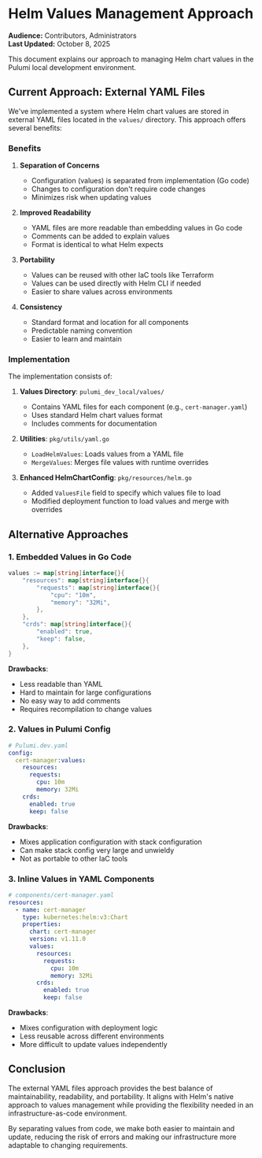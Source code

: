 # Helm Values Management Approach

**Audience:** Contributors, Administrators  
**Last Updated:** October 8, 2025

This document explains our approach to managing Helm chart values in the Pulumi local development environment.

## Current Approach: External YAML Files

We've implemented a system where Helm chart values are stored in external YAML files located in the `values/` directory. This approach offers several benefits:

### Benefits

1. **Separation of Concerns**
   - Configuration (values) is separated from implementation (Go code)
   - Changes to configuration don't require code changes
   - Minimizes risk when updating values

2. **Improved Readability**
   - YAML files are more readable than embedding values in Go code
   - Comments can be added to explain values
   - Format is identical to what Helm expects

3. **Portability**
   - Values can be reused with other IaC tools like Terraform
   - Values can be used directly with Helm CLI if needed
   - Easier to share values across environments

4. **Consistency**
   - Standard format and location for all components
   - Predictable naming convention
   - Easier to learn and maintain

### Implementation

The implementation consists of:

1. **Values Directory**: `pulumi_dev_local/values/`
   - Contains YAML files for each component (e.g., `cert-manager.yaml`)
   - Uses standard Helm chart values format
   - Includes comments for documentation

2. **Utilities**: `pkg/utils/yaml.go`
   - `LoadHelmValues`: Loads values from a YAML file
   - `MergeValues`: Merges file values with runtime overrides

3. **Enhanced HelmChartConfig**: `pkg/resources/helm.go`
   - Added `ValuesFile` field to specify which values file to load
   - Modified deployment function to load values and merge with overrides

## Alternative Approaches

### 1. Embedded Values in Go Code

```go
values := map[string]interface{}{
    "resources": map[string]interface{}{
        "requests": map[string]interface{}{
            "cpu": "10m",
            "memory": "32Mi",
        },
    },
    "crds": map[string]interface{}{
        "enabled": true,
        "keep": false,
    },
}
```

**Drawbacks**:

- Less readable than YAML
- Hard to maintain for large configurations
- No easy way to add comments
- Requires recompilation to change values

### 2. Values in Pulumi Config

```yaml
# Pulumi.dev.yaml
config:
  cert-manager:values:
    resources:
      requests:
        cpu: 10m
        memory: 32Mi
    crds:
      enabled: true
      keep: false
```

**Drawbacks**:

- Mixes application configuration with stack configuration
- Can make stack config very large and unwieldy
- Not as portable to other IaC tools

### 3. Inline Values in YAML Components

```yaml
# components/cert-manager.yaml
resources:
  - name: cert-manager
    type: kubernetes:helm:v3:Chart
    properties:
      chart: cert-manager
      version: v1.11.0
      values:
        resources:
          requests:
            cpu: 10m
            memory: 32Mi
        crds:
          enabled: true
          keep: false
```

**Drawbacks**:

- Mixes configuration with deployment logic
- Less reusable across different environments
- More difficult to update values independently

## Conclusion

The external YAML files approach provides the best balance of maintainability, readability, and portability. It aligns with Helm's native approach to values management while providing the flexibility needed in an infrastructure-as-code environment.

By separating values from code, we make both easier to maintain and update, reducing the risk of errors and making our infrastructure more adaptable to changing requirements.
